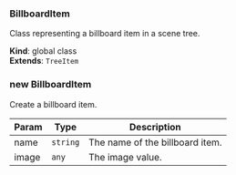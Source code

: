 <a name="BillboardItem"></a>

### BillboardItem 
Class representing a billboard item in a scene tree.

**Kind**: global class  
**Extends**: <code>TreeItem</code>  
<a name="new_BillboardItem_new"></a>

### new BillboardItem
Create a billboard item.


| Param | Type | Description |
| --- | --- | --- |
| name | <code>string</code> | The name of the billboard item. |
| image | <code>any</code> | The image value. |

